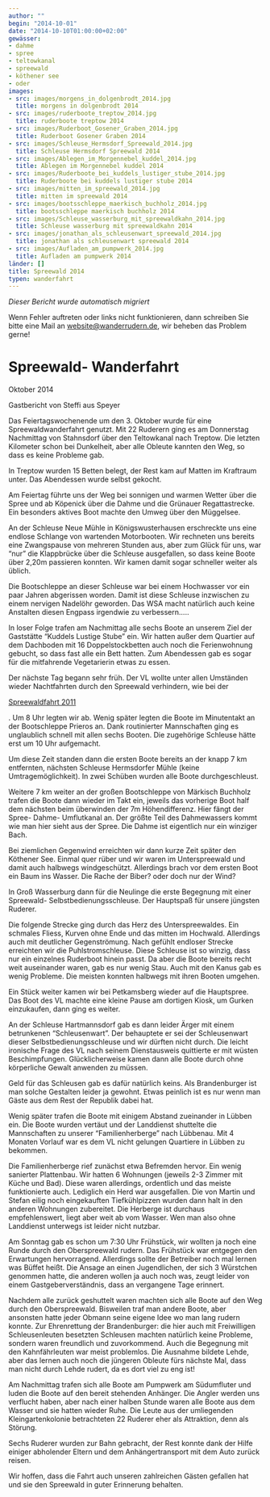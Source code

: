 ```yaml
---
author: ""
begin: "2014-10-01"
date: "2014-10-10T01:00:00+02:00"
gewässer:
- dahme
- spree
- teltowkanal
- spreewald
- köthener see
- oder
images:
- src: images/morgens_in_dolgenbrodt_2014.jpg
  title: morgens in dolgenbrodt 2014
- src: images/ruderboote_treptow_2014.jpg
  title: ruderboote treptow 2014
- src: images/Ruderboot_Gosener_Graben_2014.jpg
  title: Ruderboot Gosener Graben 2014
- src: images/Schleuse_Hermsdorf_Spreewald_2014.jpg
  title: Schleuse Hermsdorf Spreewald 2014
- src: images/Ablegen_im_Morgennebel_kuddel_2014.jpg
  title: Ablegen im Morgennebel kuddel 2014
- src: images/Ruderboote_bei_kuddels_lustiger_stube_2014.jpg
  title: Ruderboote bei kuddels lustiger stube 2014
- src: images/mitten_im_spreewald_2014.jpg
  title: mitten im spreewald 2014
- src: images/bootsschleppe_maerkisch_buchholz_2014.jpg
  title: bootsschleppe maerkisch buchholz 2014
- src: images/Schleuse_wasserburg_mit_spreewaldkahn_2014.jpg
  title: Schleuse wasserburg mit spreewaldkahn 2014
- src: images/jonathan_als_schleusenwart_spreewald_2014.jpg
  title: jonathan als schleusenwart spreewald 2014
- src: images/Aufladen_am_pumpwerk_2014.jpg
  title: Aufladen am pumpwerk 2014
länder: []
title: Spreewald 2014
typen: wanderfahrt
---
```



*Dieser Bericht wurde automatisch migriert*

Wenn Fehler auftreten oder links nicht funktionieren, dann schreiben Sie bitte eine Mail an website@wanderrudern.de, wir beheben das Problem gerne!



# Spreewald- Wanderfahrt


Oktober 2014

Gastbericht von Steffi aus Speyer

Das Feiertagswochenende um den 3. Oktober wurde für eine Spreewaldwanderfahrt genutzt. Mit 22 Ruderern ging es am Donnerstag Nachmittag von Stahnsdorf über den Teltowkanal nach Treptow. Die letzten Kilometer schon bei Dunkelheit, aber alle Obleute kannten den Weg, so dass es keine Probleme gab.

In Treptow wurden 15 Betten belegt, der Rest kam auf Matten im Kraftraum unter. Das Abendessen wurde selbst gekocht.

Am Feiertag führte uns der Weg bei sonnigen und warmen Wetter über die Spree und ab Köpenick über die Dahme und die Grünauer Regattastrecke. Ein besonders aktives Boot machte den Umweg über den Müggelsee.

An der Schleuse Neue Mühle in Königswusterhausen erschreckte uns eine endlose Schlange von wartenden Motorbooten. Wir rechneten uns bereits eine Zwangspause von mehreren Stunden aus, aber zum Glück für uns, war “nur” die Klappbrücke über die Schleuse ausgefallen, so dass keine Boote über 2,20m passieren konnten. Wir kamen damit sogar schneller weiter als üblich.

Die Bootschleppe an dieser Schleuse war bei einem Hochwasser vor ein paar Jahren abgerissen worden. Damit ist diese Schleuse inzwischen zu einem nervigen Nadelöhr geworden. Das WSA macht natürlich auch keine Anstalten diesen Engpass irgendwie zu verbessern.....

In loser Folge trafen am Nachmittag alle sechs Boote an unserem Ziel der Gaststätte “Kuddels Lustige Stube” ein. Wir hatten außer dem Quartier auf dem Dachboden mit 16 Doppelstockbetten auch noch die Ferienwohnung gebucht, so dass fast alle ein Bett hatten. Zum Abendessen gab es sogar für die mitfahrende Vegetarierin etwas zu essen.

Der nächste Tag begann sehr früh. Der VL wollte unter allen Umständen wieder Nachtfahrten durch den Spreewald verhindern, wie bei der

[Spreewaldfahrt 2011](/berichte/2014/spreewald_20111)

. Um 8 Uhr legten wir ab. Wenig später legten die Boote im Minutentakt an der Bootschleppe Prieros an. Dank routinierter Mannschaften ging es unglaublich schnell mit allen sechs Booten. Die zugehörige Schleuse hätte erst um 10 Uhr aufgemacht.

Um diese Zeit standen dann die ersten Boote bereits an der knapp 7 km entfernten, nächsten Schleuse Hermsdorfer Mühle (keine Umtragemöglichkeit). In zwei Schüben wurden alle Boote durchgeschleust.

Weitere 7 km weiter an der großen Bootschleppe von Märkisch Buchholz trafen die Boote dann wieder im Takt ein, jeweils das vorherige Boot half dem nächsten beim überwinden der 7m Höhendifferenz. Hier fängt der Spree- Dahme- Umflutkanal an. Der größte Teil des Dahmewassers kommt wie man hier sieht aus der Spree. Die Dahme ist eigentlich nur ein winziger Bach.

Bei ziemlichen Gegenwind erreichten wir dann kurze Zeit später den Köthener See. Einmal quer rüber und wir waren im Unterspreewald und damit auch halbwegs windgeschützt. Allerdings brach vor dem ersten Boot ein Baum ins Wasser. Die Rache der Biber? oder doch nur der Wind?

In Groß Wasserburg dann für die Neulinge die erste Begegnung mit einer Spreewald- Selbstbedienungsschleuse. Der Hauptspaß für unsere jüngsten Ruderer.

Die folgende Strecke ging durch das Herz des Unterspreewaldes. Ein schmales Fliess, Kurven ohne Ende und das mitten im Hochwald. Allerdings auch mit deutlicher Gegenströmung. Nach gefühlt endloser Strecke erreichten wir die Puhlstromschleuse. Diese Schleuse ist so winzig, dass nur ein einzelnes Ruderboot hinein passt. Da aber die Boote bereits recht weit auseinander waren, gab es nur wenig Stau. Auch mit den Kanus gab es wenig Probleme. Die meisten konnten halbwegs mit ihren Booten umgehen.

Ein Stück weiter kamen wir bei Petkamsberg wieder auf die Hauptspree. Das Boot des VL machte eine kleine Pause am dortigen Kiosk, um Gurken einzukaufen, dann ging es weiter.

An der Schleuse Hartmannsdorf gab es dann leider Ärger mit einem betrunkenen “Schleusenwart”. Der behauptete er sei der Schleusenwart dieser Selbstbedienungsschleuse und wir dürften nicht durch. Die leicht ironische Frage des VL nach seinem Dienstausweis quittierte er mit wüsten Beschimpfungen. Glücklicherweise kamen dann alle Boote durch ohne körperliche Gewalt anwenden zu müssen.

Geld für das Schleusen gab es dafür natürlich keins. Als Brandenburger ist man solche Gestalten leider ja gewohnt. Etwas peinlich ist es nur wenn man Gäste aus dem Rest der Republik dabei hat.

Wenig später trafen die Boote mit einigem Abstand zueinander in Lübben ein. Die Boote wurden vertäut und der Landdienst shuttelte die Mannschaften zu unserer “Familienherberge” nach Lübbenau. Mit 4 Monaten Vorlauf war es dem VL nicht gelungen Quartiere in Lübben zu bekommen.

Die Familienherberge rief zunächst etwa Befremden hervor. Ein wenig sanierter Plattenbau. Wir hatten 6 Wohnungen (jeweils 2-3 Zimmer mit Küche und Bad). Diese waren allerdings, ordentlich und das meiste funktionierte auch. Lediglich ein Herd war ausgefallen. Die von Martin und Stefan eilig noch eingekauften Tiefkühlpizzen wurden dann halt in den anderen Wohnungen zubereitet. Die Herberge ist durchaus empfehlenswert, liegt aber weit ab vom Wasser. Wen man also ohne Landdienst unterwegs ist leider nicht nutzbar.

Am Sonntag gab es schon um 7:30 Uhr Frühstück, wir wollten ja noch eine Runde durch den Oberspreewald rudern. Das Frühstück war entgegen den Erwartungen hervorragend. Allerdings sollte der Betreiber noch mal lernen was Büffet heißt. Die Ansage an einen Jugendlichen, der sich 3 Würstchen genommen hatte, die anderen wollen ja auch noch was, zeugt leider von einem Gastgeberverständnis, dass an vergangene Tage erinnert.

Nachdem alle zurück geshuttelt waren machten sich alle Boote auf den Weg durch den Oberspreewald. Bisweilen traf man andere Boote, aber ansonsten hatte jeder Obmann seine eigene Idee wo man lang rudern konnte. Zur Ehrenrettung der Brandenburger: die hier auch mit Freiwilligen Schleusenleuten besetzten Schleusen machten natürlich keine Probleme, sondern waren freundlich und zuvorkommend. Auch die Begegnung mit den Kahnfährleuten war meist problemlos. Die Ausnahme bildete Lehde, aber das lernen auch noch die jüngeren Obleute fürs nächste Mal, dass man nicht durch Lehde rudert, da es dort viel zu eng ist!

Am Nachmittag trafen sich alle Boote am Pumpwerk am Südumfluter und luden die Boote auf den bereit stehenden Anhänger. Die Angler werden uns verflucht haben, aber nach einer halben Stunde waren alle Boote aus dem Wasser und sie hatten wieder Ruhe. Die Leute aus der umliegenden Kleingartenkolonie betrachteten 22 Ruderer eher als Attraktion, denn als Störung.

Sechs Ruderer wurden zur Bahn gebracht, der Rest konnte dank der Hilfe einiger abholender Eltern und dem Anhängertransport mit dem Auto zurück reisen.

Wir hoffen, dass die Fahrt auch unseren zahlreichen Gästen gefallen hat und sie den Spreewald in guter Erinnerung behalten.
